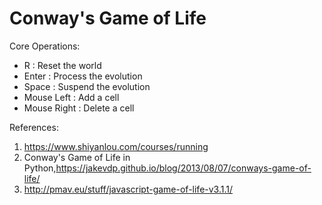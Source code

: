 # Conway's Game of Life

Core Operations:
* R : Reset the world
* Enter : Process the evolution 
* Space : Suspend the evolution
* Mouse Left : Add a cell
* Mouse Right : Delete a cell

References:
1. https://www.shiyanlou.com/courses/running
2. Conway's Game of Life in Python,https://jakevdp.github.io/blog/2013/08/07/conways-game-of-life/
3. http://pmav.eu/stuff/javascript-game-of-life-v3.1.1/